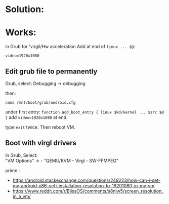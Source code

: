 # Solution:
# Works:
in Grub for 'virgil/Hw acceleration
Add at end of `linux ... $@`:

```
video=1920x1080
```

## Edit grub file to permanently
Grub, select: Debugging -> debugging

then:
```
nano /mnt/boot/grub/android.cfg
```

under first entry: `function add_boot_entry { linux $kd/kernel ... $src $@ }`
add `video=1920x1080` at end.

type `exit` twice. Then reboot VM.

## Boot with virgl drivers
In Grub, Select:  
"VM Options" -> - "QEMU/KVM - Virgl - SW-FFMPEG"


prime.:
- https://android.stackexchange.com/questions/249223/how-can-i-set-my-android-x86-uefi-installation-resolution-to-19201080-in-my-vm
- https://www.reddit.com/r/BlissOS/comments/s8nlw5/screen_resolution_in_a_vm/

